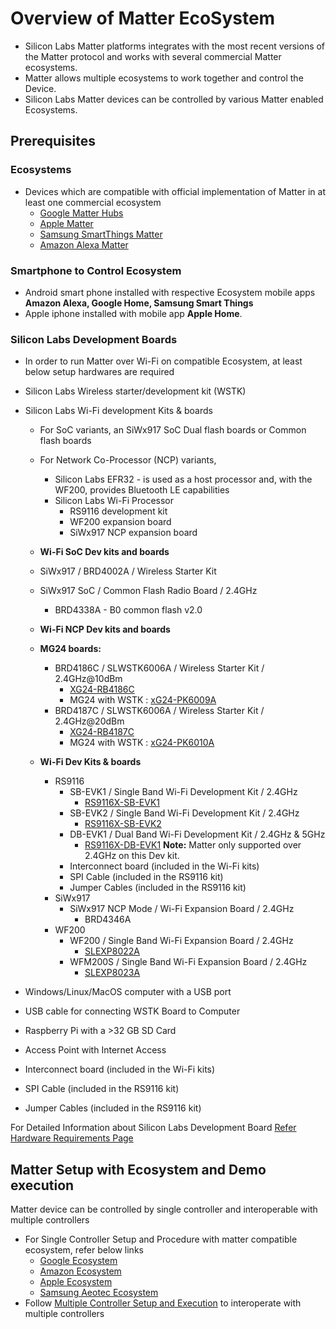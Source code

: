 # Overview of Matter EcoSystem

- Silicon Labs Matter platforms integrates with the most recent versions of the Matter protocol and works with several commercial Matter ecosystems.
- Matter allows multiple ecosystems to work together and control the Device.
- Silicon Labs Matter devices can be controlled by various Matter enabled Ecosystems.

## Prerequisites

### Ecosystems
-  Devices which are compatible with official implementation of Matter in at least one commercial ecosystem
   - [Google Matter Hubs](https://developers.home.google.com/matter/supported-devices#choosing_a_device_type)
   - [Apple Matter](https://www.apple.com/home-app/accessories/)
   - [Samsung SmartThings Matter](https://support.smartthings.com/hc/en-us/articles/11219700390804-SmartThings-x-Matter-Integration-)
   - [Amazon Alexa Matter](https://developer.amazon.com/en-US/docs/alexa/smarthome/matter-support.html)

### Smartphone to Control Ecosystem
- Android smart phone installed with respective Ecosystem mobile apps **Amazon Alexa, Google Home, Samsung Smart Things**
- Apple iphone installed with mobile app **Apple Home**.

### Silicon Labs Development Boards
- In order to run Matter over Wi-Fi on compatible Ecosystem, at least below setup hardwares are required
 - Silicon Labs Wireless starter/development kit (WSTK)
 - Silicon Labs Wi-Fi development Kits & boards
    - For SoC variants, an SiWx917 SoC Dual flash boards or Common flash boards
    - For Network Co-Processor (NCP) variants,
      - Silicon Labs EFR32 - is used as a host processor and, with the WF200, provides Bluetooth LE capabilities
      - Silicon Labs Wi-Fi Processor
         - RS9116 development kit
         - WF200 expansion board
         - SiWx917 NCP expansion board

    -   **Wi-Fi SoC Dev kits and boards**
      - SiWx917 / BRD4002A / Wireless Starter Kit
      - SiWx917 SoC / Common Flash Radio Board / 2.4GHz
        - BRD4338A - B0 common flash v2.0

    -   **Wi-Fi NCP Dev kits and boards**
      -   **MG24 boards:**
            -   BRD4186C / SLWSTK6006A / Wireless Starter Kit / 2.4GHz@10dBm
                -   [XG24-RB4186C](https://www.silabs.com/development-tools/wireless/xg24-rb4186c-efr32xg24-wireless-gecko-radio-board)
                -   MG24 with WSTK : [xG24-PK6009A](https://www.silabs.com/development-tools/wireless/efr32xg24-pro-kit-10-dbm?tab=overview)
            -   BRD4187C / SLWSTK6006A / Wireless Starter Kit / 2.4GHz@20dBm
                -   [XG24-RB4187C](https://www.silabs.com/development-tools/wireless/xg24-rb4187c-efr32xg24-wireless-gecko-radio-board)
                -   MG24 with WSTK : [xG24-PK6010A](https://www.silabs.com/development-tools/wireless/efr32xg24-pro-kit-20-dbm?tab=overview)

      -   **Wi-Fi Dev Kits & boards**
            -   RS9116
                -   SB-EVK1 / Single Band Wi-Fi Development Kit / 2.4GHz
                    -   [RS9116X-SB-EVK1](https://www.silabs.com/development-tools/wireless/wi-fi/rs9116x-sb-evk-development-kit)
                -   SB-EVK2 / Single Band Wi-Fi Development Kit / 2.4GHz
                    -   [RS9116X-SB-EVK2](https://www.silabs.com/development-tools/wireless/wi-fi/rs9116x-sb-evk2-development-kit)
                -   DB-EVK1 / Dual Band Wi-Fi Development Kit / 2.4GHz & 5GHz
                    -   [RS9116X-DB-EVK1](https://www.silabs.com/development-tools/wireless/wi-fi/rs9116x-db-evk-development-kit)
                **Note:** Matter only supported over 2.4GHz on this Dev kit.
                -   Interconnect board (included in the Wi-Fi kits)
                -   SPI Cable (included in the RS9116 kit)
                -   Jumper Cables (included in the RS9116 kit)
            -   SiWx917
                -   SiWx917 NCP Mode / Wi-Fi Expansion Board / 2.4GHz
                    -   BRD4346A
            -   WF200
                -   WF200 / Single Band Wi-Fi Expansion Board / 2.4GHz
                    -   [SLEXP8022A](https://www.silabs.com/development-tools/wireless/wi-fi/wf200-wifi-expansion-kit)
                -   WFM200S / Single Band Wi-Fi Expansion Board / 2.4GHz
                    -   [SLEXP8023A](https://www.silabs.com/development-tools/wireless/wi-fi/wfm200-wifi-expansion-kit)

- Windows/Linux/MacOS computer with a USB port
- USB cable for connecting WSTK Board to Computer
- Raspberry Pi with a >32 GB SD Card
- Access Point with Internet Access
- Interconnect board (included in the Wi-Fi kits)
- SPI Cable (included in the RS9116 kit)
- Jumper Cables (included in the RS9116 kit)

For Detailed Information about Silicon Labs Development Board [Refer Hardware Requirements Page](../general/HARDWARE_REQUIREMENTS.md)

## Matter Setup with Ecosystem and Demo execution
Matter device can be controlled by single controller and interoperable with multiple controllers

- For Single Controller Setup and Procedure with matter compatible ecosystem, refer below links
  - [Google Ecosystem](./GOOGLE_ECOSYSTEM_SETUP.md)
  - [Amazon Ecosystem](./AMAZON_ECOSYSTEM_SETUP.md)
  - [Apple Ecosystem](./APPLE_ECOSYSTEM_SETUP.md)
  - [Samsung Aeotec Ecosystem](./SAMSUNG_ECOSYSTEM_SETUP.md)
- Follow [Multiple Controller Setup and Execution](./MULTICONTROLLER_ECOSYSTEM.md) to interoperate with multiple controllers